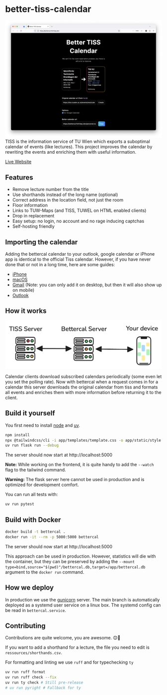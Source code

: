 # better-tiss-calendar

![Screenshot](screenshot.png)
TISS is the information service of TU Wien which exports a suboptimal calendar
of events (like lectures). This project improves the calendar by rewriting the
events and enriching them with useful information.

[Live Website](https://bettercal.flofriday.dev)

## Features

- Remove lecture number from the title
- Use shorthands instead of the long name (optional)
- Correct address in the location field, not just the room
- Floor information
- Links to TUW-Maps (and TISS, TUWEL on HTML enabled clients)
- Drop in replacement
- Easy setup: no login, no account and no rage inducing captchas
- Self-hosting friendly

## Importing the calendar

Adding the bettercal calendar to your outlook, google calendar or iPhone app is
identical to the official Tiss calendar. However, if you have never done that
or not in a long time, here are some guides:

- [iPhone](https://support.apple.com/guide/iphone/set-up-mail-contacts-and-calendar-accounts-ipha0d932e96/ios#:~:text=Go%20to%20Settings%20%3E%20Calendar%20%3E%20Accounts,your%20server%20and%20account%20information.)
- [macOS](https://support.apple.com/guide/calendar/subscribe-to-calendars-icl1022/mac#:~:text=In%20the%20Calendar%20app%20on,an%20account%20for%20the%20subscription.)
- [Gmail](https://support.google.com/calendar/answer/37100?hl=en&co=GENIE.Platform%3DDesktop&oco=1) (Note: you can only add it on desktop, but then it will also show up on mobile)
- [Outlook](https://support.microsoft.com/en-us/office/import-or-subscribe-to-a-calendar-in-outlook-com-or-outlook-on-the-web-cff1429c-5af6-41ec-a5b4-74f2c278e98c)

## How it works

![Architecture Diagramm](architecture.png)

Calendar clients download subscribed calendars periodically (some even let you
set the polling rate). Now with bettercal when a request comes in for a calendar this
server downloads the original calendar from tiss and formats all events and
enriches them with more information before returning it to the client.

## Build it yourself

You first need to install [node](https://nodejs.org/en) and [uv](https://github.com/astral-sh/uv).

```bash
npm install
npx @tailwindcss/cli -i app/templates/template.css -o app/static/style.css
uv run flask run --debug
```

The server should now start at http://localhost:5000

**Note:** While working on the frontend, it is quite handy to add the `--watch`
flag to the tailwind command.

**Warning:** The flask server here cannot be used in production and is optimized
for development comfort.

You can run all tests with:

```bash
uv run pytest
```

## Build with Docker

```bash
docker build -t bettercal .
docker run -it --rm -p 5000:5000 bettercal
```

The server should now start at http://localhost:5000

This approach can be used in production. However, statistics will die with the
container, but they can be preserved by adding the
`--mount type=bind,source="$(pwd)"/bettercal.db,target=/app/bettercal.db` argument to the
`docker run` command.

## How we deploy

In production we use the [gunicorn](https://gunicorn.org/) server.
The main branch is automatically deployed as a systemd user service on a linux
box. The systemd config can be read in `bettercal.service`.

## Contributing

Contributions are quite welcome, you are awesome. 😊🎉

If you want to add a shorthand for a lecture, the file you need to edit is
`ressources/shorthands.csv`.

For formatting and linting we use `ruff` and for typechecking `ty`

```bash
uv run ruff format
uv run ruff check --fix
uv run ty check # Still pre-release
# uv run pyright # Fallback for ty
```